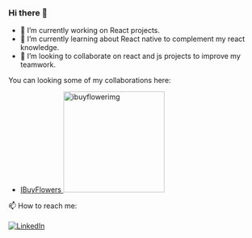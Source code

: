 ### Hi there 👋

- 🔭 I’m currently working on React projects.
- 🌱 I’m currently learning about React native to complement my react knowledge.
- 👯 I’m looking to collaborate on react and js projects to improve my teamwork.

You can looking some of my collaborations here:

-  <a href="https://app.ibuyflowers.com/"> IBuyFlowers </a> <img src="https://sbxcloud.com/www/ibuyflowers/images/logo_background_white.png" width="200" height="200" alt="ibuyflowerimg" />


📫 How to reach me: <br /><br />
<a href="https://www.linkedin.com/in/martin-jose-zuleta-mejia-51601b177/"><img src="https://img.shields.io/badge/LinkedIn--_.svg?style=social&logo=linkedin" alt="LinkedIn"></a>
<!--
**mzuleta4/mzuleta4** is a ✨ _special_ ✨ repository because its `README.md` (this file) appears on your GitHub profile.

Here are some ideas to get you started:


- 🤔 I’m looking for help with ...
- 💬 Ask me about ...
-  ...
- 😄 Pronouns: ...
- ⚡ Fun fact: ...
-->
